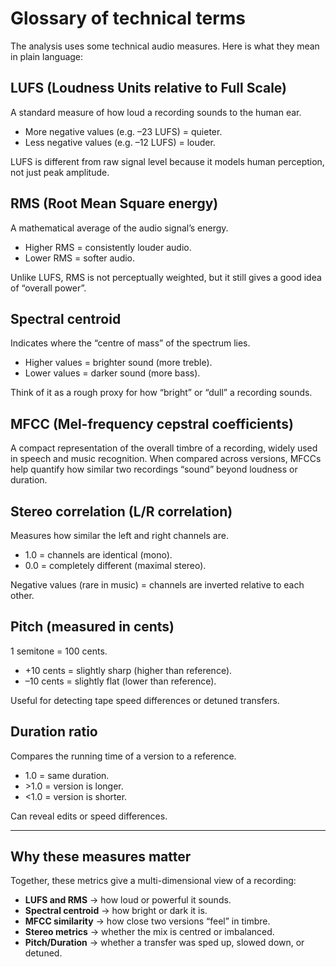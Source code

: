 

# Glossary of technical terms

The analysis uses some technical audio measures. Here is what they mean in plain language:

## **LUFS (Loudness Units relative to Full Scale)**
  A standard measure of how loud a recording sounds to the human ear.

  - More negative values (e.g. –23 LUFS) = quieter.
  - Less negative values (e.g. –12 LUFS) = louder.

  LUFS is different from raw signal level because it models human perception, not just peak amplitude.

## **RMS (Root Mean Square energy)**
  A mathematical average of the audio signal’s energy.

  - Higher RMS = consistently louder audio.
  - Lower RMS = softer audio.

  Unlike LUFS, RMS is not perceptually weighted, but it still gives a good idea of “overall power”.

## **Spectral centroid**
  Indicates where the “centre of mass” of the spectrum lies.

  - Higher values = brighter sound (more treble).
  - Lower values = darker sound (more bass).

  Think of it as a rough proxy for how “bright” or “dull” a recording sounds.

## **MFCC (Mel-frequency cepstral coefficients)**
  A compact representation of the overall timbre of a recording, widely used in speech and music recognition.
  When compared across versions, MFCCs help quantify how similar two recordings “sound” beyond loudness or duration.

## **Stereo correlation (L/R correlation)**
  Measures how similar the left and right channels are.

  - 1.0 = channels are identical (mono).
  - 0.0 = completely different (maximal stereo).

  Negative values (rare in music) = channels are inverted relative to each other.

## **Pitch (measured in cents)**
  1 semitone = 100 cents.

  - +10 cents = slightly sharp (higher than reference).
  - –10 cents = slightly flat (lower than reference).

  Useful for detecting tape speed differences or detuned transfers.

## **Duration ratio**
  Compares the running time of a version to a reference.

  - 1.0 = same duration.
  - \>1.0 = version is longer.
  - <1.0 = version is shorter.

  Can reveal edits or speed differences.

---

## Why these measures matter

Together, these metrics give a multi-dimensional view of a recording:

- **LUFS and RMS** → how loud or powerful it sounds.
- **Spectral centroid** → how bright or dark it is.
- **MFCC similarity** → how close two versions “feel” in timbre.
- **Stereo metrics** → whether the mix is centred or imbalanced.
- **Pitch/Duration** → whether a transfer was sped up, slowed down, or detuned.
